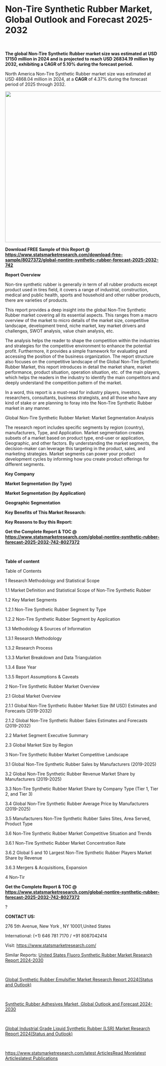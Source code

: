 <h1>Non-Tire Synthetic Rubber Market, Global Outlook and Forecast 2025-2032</h1><br/><p><strong>The global Non-Tire Synthetic Rubber market size was estimated at USD 17150 million in 2024 and is projected to reach USD 26834.19 million by 2032, exhibiting a <strong>CAGR</strong> of 5.10% during the forecast period.</strong></p>
 
 
 
 <p>North America Non-Tire Synthetic Rubber market size was estimated at USD 4868.04 million in 2024, at a <strong>CAGR</strong> of 4.37% during the forecast period of 2025 through 2032.</p>
 
 
 
 <p><img alt="" src="https://www.grandresearchstore.com/assets/report-images/NonTireSyntheticRubberMarket.png" style="width: 731px; height: 487px;" /></p>
 
 
 
 <p><strong>Download FREE Sample of this Report @ <a href="https://www.statsmarketresearch.com/download-free-sample/8027372/global-nontire-synthetic-rubber-forecast-2025-2032-742">https://www.statsmarketresearch.com/download-free-sample/8027372/global-nontire-synthetic-rubber-forecast-2025-2032-742</a></strong></p>
 
 
 
 <p><strong>Report Overview</strong></p>
 
 
 
 <p>Non-tire synthetic rubber is generally in term of all rubber products except product used in tires field, it covers a range of industrial, construction, medical and public health, sports and household and other rubber products, there are varieties of products.</p>
 
 
 
 <p>This report provides a deep insight into the global Non-Tire Synthetic Rubber market covering all its essential aspects. This ranges from a macro overview of the market to micro details of the market size, competitive landscape, development trend, niche market, key market drivers and challenges, SWOT analysis, value chain analysis, etc.</p>
 
 
 
 <p>The analysis helps the reader to shape the competition within the industries and strategies for the competitive environment to enhance the potential profit. Furthermore, it provides a simple framework for evaluating and accessing the position of the business organization. The report structure also focuses on the competitive landscape of the Global Non-Tire Synthetic Rubber Market, this report introduces in detail the market share, market performance, product situation, operation situation, etc. of the main players, which helps the readers in the industry to identify the main competitors and deeply understand the competition pattern of the market.</p>
 
 
 
 <p>In a word, this report is a must-read for industry players, investors, researchers, consultants, business strategists, and all those who have any kind of stake or are planning to foray into the Non-Tire Synthetic Rubber market in any manner.</p>
 
 
 
 <p>Global Non-Tire Synthetic Rubber Market: Market Segmentation Analysis</p>
 
 
 
 <p>The research report includes specific segments by region (country), manufacturers, Type, and Application. Market segmentation creates subsets of a market based on product type, end-user or application, Geographic, and other factors. By understanding the market segments, the decision-maker can leverage this targeting in the product, sales, and marketing strategies. Market segments can power your product development cycles by informing how you create product offerings for different segments.</p>
 
 
 
 <p><strong>Key Company</strong></p>
 
 
 
 <p><strong>Market Segmentation (by Type)</strong></p>
 
 
 
 <p><strong>Market Segmentation (<strong>by Application</strong>)</strong></p>
 
 
 
 <p><strong>Geographic Segmentation</strong></p>
 
 
 
 <p><strong>Key Benefits of This Market Research:</strong></p>
 
 
 
 <p><strong>Key <strong>Reasons to Buy</strong> this Report:</strong></p>
 
 
 
 <div><b>Get the Complete Report & TOC @ <a href="https://www.statsmarketresearch.com/global-nontire-synthetic-rubber-forecast-2025-2032-742-8027372">https://www.statsmarketresearch.com/global-nontire-synthetic-rubber-forecast-2025-2032-742-8027372</a></b></div>
 
 
 
 <p><br />
 
 <b>Table of content</b></p>
 
 
 
 <p>Table of Contents<br />
 
 1 Research Methodology and Statistical Scope<br />
 
 1.1 Market Definition and Statistical Scope of Non-Tire Synthetic Rubber<br />
 
 1.2 Key Market Segments<br />
 
 1.2.1 Non-Tire Synthetic Rubber Segment by Type<br />
 
 1.2.2 Non-Tire Synthetic Rubber Segment by Application<br />
 
 1.3 Methodology & Sources of Information<br />
 
 1.3.1 Research Methodology<br />
 
 1.3.2 Research Process<br />
 
 1.3.3 Market Breakdown and Data Triangulation<br />
 
 1.3.4 Base Year<br />
 
 1.3.5 Report Assumptions & Caveats<br />
 
 2 Non-Tire Synthetic Rubber Market Overview<br />
 
 2.1 Global Market Overview<br />
 
 2.1.1 Global Non-Tire Synthetic Rubber Market Size (M USD) Estimates and Forecasts (2019-2032)<br />
 
 2.1.2 Global Non-Tire Synthetic Rubber Sales Estimates and Forecasts (2019-2032)<br />
 
 2.2 Market Segment Executive Summary<br />
 
 2.3 Global Market Size by Region<br />
 
 3 Non-Tire Synthetic Rubber Market Competitive Landscape<br />
 
 3.1 Global Non-Tire Synthetic Rubber Sales by Manufacturers (2019-2025)<br />
 
 3.2 Global Non-Tire Synthetic Rubber Revenue Market Share by Manufacturers (2019-2025)<br />
 
 3.3 Non-Tire Synthetic Rubber Market Share by Company Type (Tier 1, Tier 2, and Tier 3)<br />
 
 3.4 Global Non-Tire Synthetic Rubber Average Price by Manufacturers (2019-2025)<br />
 
 3.5 Manufacturers Non-Tire Synthetic Rubber Sales Sites, Area Served, Product Type<br />
 
 3.6 Non-Tire Synthetic Rubber Market Competitive Situation and Trends<br />
 
 3.6.1 Non-Tire Synthetic Rubber Market Concentration Rate<br />
 
 3.6.2 Global 5 and 10 Largest Non-Tire Synthetic Rubber Players Market Share by Revenue<br />
 
 3.6.3 Mergers & Acquisitions, Expansion<br />
 
 4 Non-Tir</p>
 
 
 
 <div><b>Get the Complete Report & TOC @ <a href="https://www.statsmarketresearch.com/global-nontire-synthetic-rubber-forecast-2025-2032-742-8027372">https://www.statsmarketresearch.com/global-nontire-synthetic-rubber-forecast-2025-2032-742-8027372</a></b></div>
 
 
 
 <p>? </p>
 
 
 
 <p><b>CONTACT US:</b><br />
 
 276 5th Avenue, New York , NY 10001,United States<br />
 
 International: (+1) 646 781 7170 / +91 8087042414<br />
 
 Visit: <a href="https://www.statsmarketresearch.com/">https://www.statsmarketresearch.com/</a><br />
 
 Similar Reports: <a href="https://www.statsmarketresearch.com/global-nontire-synthetic-rubber-forecast-2025-2032-742-8027372">United States Fluoro Synthetic Rubber Market Research Report 2024-2030</a><br />
 
 <br />
 
 <a href="https://www.statsmarketresearch.com/global-nontire-synthetic-rubber-forecast-2025-2032-742-8027372">Global Synthetic Rubber Emulsifier Market Research Report 2024(Status and Outlook)</a><br />
 
 <br />
 
 <a href="https://www.statsmarketresearch.com/global-nontire-synthetic-rubber-forecast-2025-2032-742-8027372">Synthetic Rubber Adhesives Market, Global Outlook and Forecast 2024-2030</a><br />
 
 <br />
 
 <a href="https://www.statsmarketresearch.com/global-nontire-synthetic-rubber-forecast-2025-2032-742-8027372">Global Industrial Grade Liquid Synthetic Rubber (LSR) Market Research Report 2024(Status and Outlook)</a><br />
 
 <br />
 
 <a href="https://gyeongbokgung.com">https://www.statsmarketresearch.com/</a><a href="https://hallyeomaritime.com">latest Articles</a><a href="https://jingwansa.com">Read More</a><a href="https://nguoiviet.jp/">latest Articles</a><a href="https://www.intelmarketresearch.com/">latest Publications</a></p>